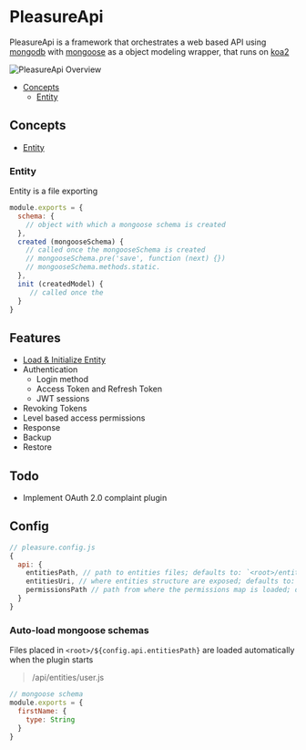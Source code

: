 # PleasureApi

PleasureApi is a framework that orchestrates a web based API using [mongodb](https://mongodb.org) with [mongoose](https://mongoosejs.com/)
as a object modeling wrapper, that runs on [koa2](https://koajs.com)


![PleasureApi Overview](../../assets/pleasure-api.png)

- [Concepts](#concepts)
  - [Entity](#pleasureentity)

## Concepts

- [Entity](#pleasureentity)

### Entity

Entity is a file exporting 

```js
module.exports = {
  schema: {
    // object with which a mongoose schema is created
  },
  created (mongooseSchema) {
    // called once the mongooseSchema is created
    // mongooseSchema.pre('save', function (next) {})
    // mongooseSchema.methods.static.
  },
  init (createdModel) {
     // called once the
  }
}
```

## Features
 
- [Load & Initialize Entity](#auto-load-mongoose-schemas)
- Authentication
  - Login method
  - Access Token and Refresh Token
  - JWT sessions
- Revoking Tokens
- Level based access permissions
- Response
- Backup
- Restore

## Todo

- Implement OAuth 2.0 complaint plugin

## Config

```js
// pleasure.config.js
{
  api: {
    entitiesPath, // path to entities files; defaults to: `<root>/entities`
    entitiesUri, // where entities structure are exposed; defaults to: '/entities',
    permissionsPath // path from where the permissions map is loaded; defaults to: `<root>/api/permissions`
  }
}
```

### Auto-load mongoose schemas

Files placed in `<root>/${config.api.entitiesPath}` are loaded automatically when the plugin starts

> <root>/api/entities/user.js
```js
// mongoose schema
module.exports = {
  firstName: {
    type: String
  }
}
```
